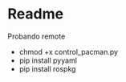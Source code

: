 # Readme
Probando remote

 - chmod +x control_pacman.py
 - pip install pyyaml
 - pip install rospkg

